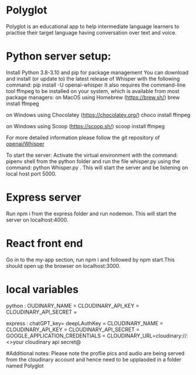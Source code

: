 # Polyglot

Polyglot is an educational app to help intermediate language learners to practise their target language having conversation over text and voice.

# Python server setup:

Install Python 3.8-3.10 and pip for package management
You can download and install (or update to) the latest release of Whisper with the following command: pip install -U openai-whisper
It also requires the command-line tool ffmpeg to be installed on your system, which is available from most package managers:
on MacOS using Homebrew (https://brew.sh/)
brew install ffmpeg

on Windows using Chocolatey (https://chocolatey.org/)
choco install ffmpeg

on Windows using Scoop (https://scoop.sh/)
scoop install ffmpeg

For more detailed information please follow the git repository of [openai/Whisper](https://github.com/openai/whisper)

To start the server:
Activate the virtual environment with the command: pipenv shell from the python folder and run the file whisper.py using the command: python Whisper.py . This will start the server and be listening on local host port 5000.

# Express server
Run npm i from the express folder and run nodemon. This will start the server on localhost:4000.

# React front end
Go in to the my-app section, run npm i and followed by npm start.This should open up the browser on localhost:3000.

# local variables
python :
OUDINARY_NAME =
CLOUDINARY_API_KEY =
CLOUDINARY_API_SECRET =

express :
chatGPT_key=
deepLAuthKey =
CLOUDINARY_NAME =
CLOUDINARY_API_KEY =
CLOUDINARY_API_SECRET =
GOOGLE_APPLICATION_CREDENTIALS =
CLOUDINARY_URL=cloudinary://<your cloudnary api>:<>your cloudinary api secret@<your cloudinary name>

#Additional notes:
Please note the proflie pics and audio are being served from the cloudinary account and hence need to be upplaoded in a folder named Polyglot






